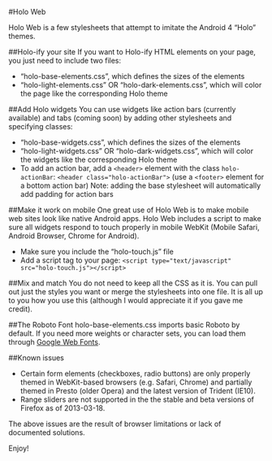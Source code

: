 #Holo Web

Holo Web is a few stylesheets that attempt to imitate the Android 4 “Holo” themes.


##Holo-ify your site
If you want to Holo-ify HTML elements on your page, you just need to include two files:
* “holo-base-elements.css”, which defines the sizes of the elements
* “holo-light-elements.css” OR “holo-dark-elements.css”, which will color the page like the corresponding Holo theme

##Add Holo widgets
You can use widgets like action bars (currently available) and tabs (coming soon) by adding other stylesheets and specifying classes:
* “holo-base-widgets.css”, which defines the sizes of the elements
* “holo-light-widgets.css” OR “holo-dark-widgets.css”, which will color the widgets like the corresponding Holo theme
* To add an action bar, add a `<header>` element with the class `holo-actionBar`: `<header class="holo-actionBar">` (use a `<footer>` element for a bottom action bar)
Note: adding the base stylesheet will automatically add padding for action bars

##Make it work on mobile
One great use of Holo Web is to make mobile web sites look like native Android apps.  Holo Web includes a script to make sure all widgets respond to touch properly in mobile WebKit (Mobile Safari, Android Browser, Chrome for Android).
* Make sure you include the “holo-touch.js” file
* Add a script tag to your page: `<script type="text/javascript" src="holo-touch.js"></script>`

##Mix and match
You do not need to keep all the CSS as it is.  You can pull out just the styles you want or merge the stylesheets into one file.  It is all up to you how you use this (although I would appreciate it if you gave me credit).

##The Roboto Font
holo-base-elements.css imports basic Roboto by default.  If you need more weights or character sets, you can load them through [Google Web Fonts](http://google.com/fonts#UsePlace:use/Collection:Roboto).

##Known issues
* Certain form elements (checkboxes, radio buttons) are only properly themed in WebKit-based browsers (e.g. Safari, Chrome) and partially themed in Presto (older Opera) and the latest version of Trident (IE10).
* Range sliders are not supported in the the stable and beta versions of Firefox as of 2013-03-18.

The above issues are the result of browser limitations or lack of documented solutions.

Enjoy!
